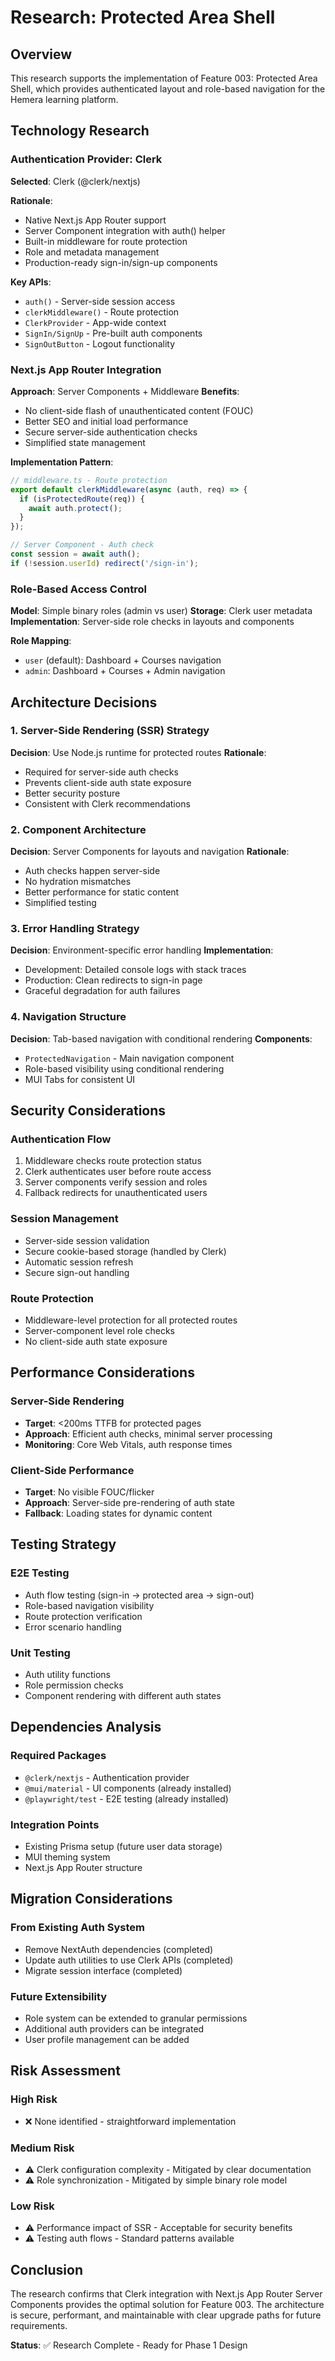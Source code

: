 # Research: Protected Area Shell

## Overview

This research supports the implementation of Feature 003: Protected Area Shell, which provides
authenticated layout and role-based navigation for the Hemera learning platform.

## Technology Research

### Authentication Provider: Clerk

**Selected**: Clerk (@clerk/nextjs)

**Rationale**:

- Native Next.js App Router support
- Server Component integration with auth() helper
- Built-in middleware for route protection
- Role and metadata management
- Production-ready sign-in/sign-up components

**Key APIs**:

- `auth()` - Server-side session access
- `clerkMiddleware()` - Route protection
- `ClerkProvider` - App-wide context
- `SignIn/SignUp` - Pre-built auth components
- `SignOutButton` - Logout functionality

### Next.js App Router Integration

**Approach**: Server Components + Middleware **Benefits**:

- No client-side flash of unauthenticated content (FOUC)
- Better SEO and initial load performance
- Secure server-side authentication checks
- Simplified state management

**Implementation Pattern**:

```typescript
// middleware.ts - Route protection
export default clerkMiddleware(async (auth, req) => {
  if (isProtectedRoute(req)) {
    await auth.protect();
  }
});

// Server Component - Auth check
const session = await auth();
if (!session.userId) redirect('/sign-in');
```

### Role-Based Access Control

**Model**: Simple binary roles (admin vs user) **Storage**: Clerk user metadata **Implementation**:
Server-side role checks in layouts and components

**Role Mapping**:

- `user` (default): Dashboard + Courses navigation
- `admin`: Dashboard + Courses + Admin navigation

## Architecture Decisions

### 1. Server-Side Rendering (SSR) Strategy

**Decision**: Use Node.js runtime for protected routes **Rationale**:

- Required for server-side auth checks
- Prevents client-side auth state exposure
- Better security posture
- Consistent with Clerk recommendations

### 2. Component Architecture

**Decision**: Server Components for layouts and navigation **Rationale**:

- Auth checks happen server-side
- No hydration mismatches
- Better performance for static content
- Simplified testing

### 3. Error Handling Strategy

**Decision**: Environment-specific error handling **Implementation**:

- Development: Detailed console logs with stack traces
- Production: Clean redirects to sign-in page
- Graceful degradation for auth failures

### 4. Navigation Structure

**Decision**: Tab-based navigation with conditional rendering **Components**:

- `ProtectedNavigation` - Main navigation component
- Role-based visibility using conditional rendering
- MUI Tabs for consistent UI

## Security Considerations

### Authentication Flow

1. Middleware checks route protection status
2. Clerk authenticates user before route access
3. Server components verify session and roles
4. Fallback redirects for unauthenticated users

### Session Management

- Server-side session validation
- Secure cookie-based storage (handled by Clerk)
- Automatic session refresh
- Secure sign-out handling

### Route Protection

- Middleware-level protection for all protected routes
- Server-component level role checks
- No client-side auth state exposure

## Performance Considerations

### Server-Side Rendering

- **Target**: <200ms TTFB for protected pages
- **Approach**: Efficient auth checks, minimal server processing
- **Monitoring**: Core Web Vitals, auth response times

### Client-Side Performance

- **Target**: No visible FOUC/flicker
- **Approach**: Server-side pre-rendering of auth state
- **Fallback**: Loading states for dynamic content

## Testing Strategy

### E2E Testing

- Auth flow testing (sign-in → protected area → sign-out)
- Role-based navigation visibility
- Route protection verification
- Error scenario handling

### Unit Testing

- Auth utility functions
- Role permission checks
- Component rendering with different auth states

## Dependencies Analysis

### Required Packages

- `@clerk/nextjs` - Authentication provider
- `@mui/material` - UI components (already installed)
- `@playwright/test` - E2E testing (already installed)

### Integration Points

- Existing Prisma setup (future user data storage)
- MUI theming system
- Next.js App Router structure

## Migration Considerations

### From Existing Auth System

- Remove NextAuth dependencies (completed)
- Update auth utilities to use Clerk APIs (completed)
- Migrate session interface (completed)

### Future Extensibility

- Role system can be extended to granular permissions
- Additional auth providers can be integrated
- User profile management can be added

## Risk Assessment

### High Risk

- ❌ None identified - straightforward implementation

### Medium Risk

- ⚠️ Clerk configuration complexity - Mitigated by clear documentation
- ⚠️ Role synchronization - Mitigated by simple binary role model

### Low Risk

- ⚠️ Performance impact of SSR - Acceptable for security benefits
- ⚠️ Testing auth flows - Standard patterns available

## Conclusion

The research confirms that Clerk integration with Next.js App Router Server Components provides the
optimal solution for Feature 003. The architecture is secure, performant, and maintainable with
clear upgrade paths for future requirements.

**Status**: ✅ Research Complete - Ready for Phase 1 Design
